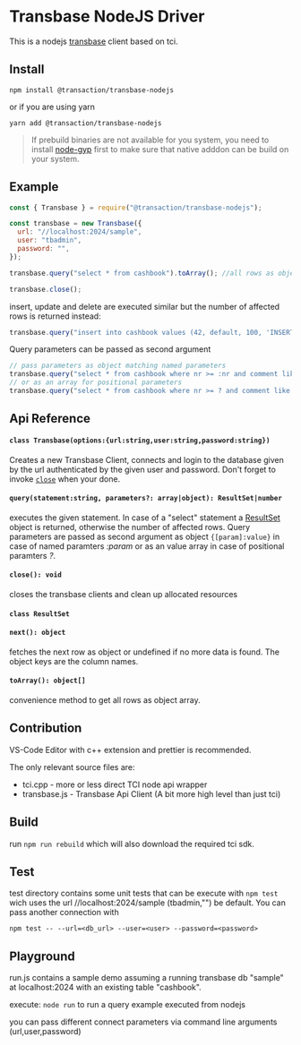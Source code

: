 # Transbase NodeJS Driver

This is a nodejs [transbase](https://www.transaction.de/loesungen/transbase-ressourcenoptimierte-hochleistungsdatenbank) client based on tci.

## Install

```
npm install @transaction/transbase-nodejs
```
or if you are using yarn
```
yarn add @transaction/transbase-nodejs
```

> If prebuild binaries are not available for you system, you need to install [node-gyp](https://github.com/nodejs/node-gyp/blob/master/README.md) first to make sure that native adddon can be build on your system.

## Example 

```js
const { Transbase } = require("@transaction/transbase-nodejs");

const transbase = new Transbase({
  url: "//localhost:2024/sample",
  user: "tbadmin",
  password: "",
});

transbase.query("select * from cashbook").toArray(); //all rows as object array

transbase.close();
```

insert, update and delete are executed similar but the number of affected rows is returned instead:
```js
transbase.query("insert into cashbook values (42, default, 100, 'INSERT');") // = 1
```

Query parameters can be passed as second argument
```js
// pass parameters as object matching named parameters
transbase.query("select * from cashbook where nr >= :nr and comment like :startsWith", { nr: 1, startsWith: "Lu%" }); // object 
// or as an array for positional parameters
transbase.query("select * from cashbook where nr >= ? and comment like ?", [1, "Lu%",]);
```
## Api Reference

#### `class Transbase(options:{url:string,user:string,password:string})`
Creates a new Transbase Client, connects and login to the database given by the url authenticated by the given user and password. Don't forget to invoke [`close`](#close) when your done.
#### `query(statement:string, parameters?: array|object): ResultSet|number`
executes the given statement. In case of a "select" statement a  [ResultSet](#ResultSet) object is returned, otherwise the number of affected rows. Query parameters are passed as second argument as object `{[param]:value}` in case of named paramters *:param* or 
as an value array in case of positional paramters *?*.
#### <a id="#close"></a>`close(): void`
closes the transbase clients and clean up allocated resources

#### <a id="#ResultSet"></a> `class ResultSet`
#### `next(): object`
fetches the next row as object or undefined if no more data is found. The object keys are the column names.
#### `toArray(): object[]`
convenience method to get all rows as object array.


## Contribution
VS-Code Editor with c++ extension and prettier is recommended.

The only relevant source files are:

- tci.cpp - more or less direct TCI node api wrapper
- transbase.js - Transbase Api Client (A bit more high level than just tci)

## Build

run `npm run rebuild` which will also download the required tci sdk. 
## Test

test directory contains some unit tests that can be execute with
`npm test`
wich uses the url //localhost:2024/sample (tbadmin,"") be default.
You can pass another connection with 
```
npm test -- --url=<db_url> --user=<user> --password=<password>
```
## Playground

run.js contains a sample demo assuming a running transbase db "sample" at localhost:2024 with an existing table "cashbook".

execute:
`node run` to run a query example executed from nodejs

you can pass different connect parameters via command line arguments (url,user,password)


